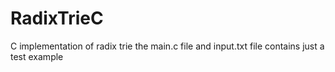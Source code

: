 # RadixTrieC
C implementation of radix trie
the main.c file and input.txt file contains just a test example
